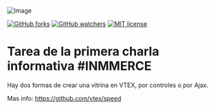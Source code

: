 ![Image](https://inmmerce.com/static/media/logo-purple.3dd40cb8.svg)

[![GitHub forks](https://img.shields.io/github/forks/Naereen/StrapDown.js.svg?style=social&label=Fork&maxAge=2592000)](https://github.com/Inmmerce/Charla-Informativa-Developer-VTEX) [![GitHub watchers](https://img.shields.io/github/watchers/Naereen/StrapDown.js.svg?style=social&label=Watch&maxAge=2592000)](https://github.com/Inmmerce/Charla-Informativa-Developer-VTEX) [![MIT license](https://img.shields.io/badge/License-MIT-blue.svg)](https://lbesson.mit-license.org/)

# Tarea de la primera charla informativa #INMMERCE

Hay dos formas de crear una vitrina en VTEX, por controles o por Ajax.

Mas info: https://github.com/vtex/speed
